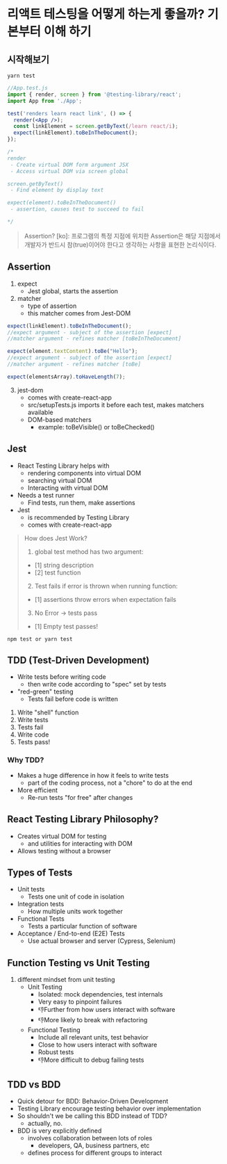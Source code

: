 # 리액트 테스팅을 어떻게 하는게 좋을까? 기본부터 이해 하기

## 시작해보기
`yarn test`

```jsx
//App.test.js
import { render, screen } from '@testing-library/react';
import App from './App';

test('renders learn react link', () => {
  render(<App />);
  const linkElement = screen.getByText(/learn react/i);
  expect(linkElement).toBeInTheDocument();
});

/*
render
 - Create virtual DOM form argument JSX
 - Access virtual DOM via screen global

screen.getByText()
 - Find element by display text

expect(element).toBeInTheDocument()
 - assertion, causes test to succeed to fail

*/
```

> Assertion? [ko]:
> 프로그램의 특정 지점에 위치한 Assertion은 해당 지점에서 개발자가 반드시 참(true)이어야 한다고 생각하는 사항을 표현한 논리식이다.

## Assertion
1. expect
    - Jest global, starts the assertion
2. matcher
    - type of assertion
    - this matcher comes from Jest-DOM

```js
expect(linkElement).toBeInTheDocument();
//expect argument - subject of the assertion [expect]
//matcher argument - refines matcher [toBeInTheDocument]

expect(element.textContent).toBe("Hello");
//expect argument - subject of the assertion [expect]
//matcher argument - refines matcher [toBe]

expect(elementsArray).toHaveLength(7);
```

3. jest-dom
    - comes with create-react-app
    - src/setupTests.js imports it before each test, makes matchers available
    - DOM-based matchers
        - example: toBeVisible() or toBeChecked()

## Jest
- React Testing Library helps with
    - rendering components into virtual DOM
    - searching virtual DOM
    - Interacting with virtual DOM
- Needs a test runner
    - Find tests, run them, make assertions
- Jest
    - is recommended by Testing Library
    - comes with create-react-app

> How does Jest Work?  
> 1. global test method has two argument:  
> - [1] string description  
> - [2] test function  
> 2. Test fails if error is thrown when running function:  
> - [1] assertions throw errors when expectation fails  
> 3. No Error -> tests pass
> - [1] Empty test passes!

`npm test or yarn test`


## TDD (Test-Driven Development)
- Write tests before writing code
    - then write code according to "spec" set by tests
- "red-green" testing
    - Tests fail before code is written

1. Write "shell" function
2. Write tests
3. Tests fail
4. Write code
5. Tests pass!

### Why TDD?
- Makes a huge difference in how it feels to write tests
    - part of the coding process, not a "chore" to do at the end
- More efficient
    - Re-run tests "for free" after changes

## React Testing Library Philosophy?
- Creates virtual DOM for testing
    - and utilities for interacting with DOM
- Allows testing without a browser

## Types of Tests
- Unit tests
    - Tests one unit of code in isolation
- Integration tests
    - How multiple units work together
- Functional Tests
    - Tests a particular function of software
- Acceptance / End-to-end (E2E) Tests
    - Use actual browser and server (Cypress, Selenium)

## Function Testing vs Unit Testing
1. different mindset from unit testing
    - Unit Testing
        - Isolated: mock dependencies, test internals
        - Very easy to pinpoint failures
        - 👎Further from how users interact with software
        - 👎More likely to break with refactoring
    - Functional Testing
        - Include all relevant units, test behavior
        - Close to how users interact with software
        - Robust tests
        - 👎More difficult to debug failing tests

## TDD vs BDD
- Quick detour for BDD: Behavior-Driven Development
- Testing Library encourage testing behavior over implementation
- So shouldn't we be calling this BDD instead of TDD?
    - actually, no.
- BDD is very explicitly defined
    - involves collaboration between lots of roles
        - developers, QA, business partners, etc
    - defines process for different groups to interact
